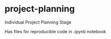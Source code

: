 # project-planning
Individual Project Planning Stage

Has files for reproducible code in .ipynb notebook
